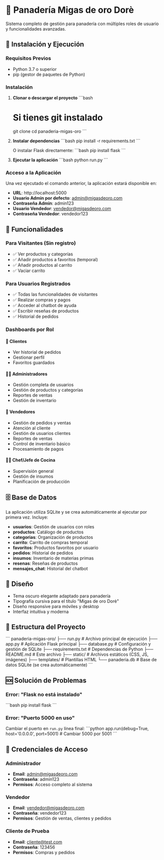 # 🥖 Panadería Migas de oro Dorè

Sistema completo de gestión para panadería con múltiples roles de usuario y funcionalidades avanzadas.

## 🚀 Instalación y Ejecución

### Requisitos Previos
- Python 3.7 o superior
- pip (gestor de paquetes de Python)

### Instalación

1. **Clonar o descargar el proyecto**
   \`\`\`bash
   # Si tienes git instalado
   git clone <url-del-repositorio>
   cd panaderia-migas-oro
   \`\`\`

2. **Instalar dependencias**
   \`\`\`bash
   pip install -r requirements.txt
   \`\`\`
   
   O instalar Flask directamente:
   \`\`\`bash
   pip install flask
   \`\`\`

3. **Ejecutar la aplicación**
   \`\`\`bash
   python run.py
   \`\`\`

### Acceso a la Aplicación

Una vez ejecutado el comando anterior, la aplicación estará disponible en:
- **URL**: http://localhost:5000
- **Usuario Admin por defecto**: admin@migasdeoro.com
- **Contraseña Admin**: admin123
- **Usuario Vendedor**: vendedor@migasdeoro.com
- **Contraseña Vendedor**: vendedor123

## 🎯 Funcionalidades

### Para Visitantes (Sin registro)
- ✅ Ver productos y categorías
- ✅ Añadir productos a favoritos (temporal)
- ✅ Añadir productos al carrito
- ✅ Vaciar carrito

### Para Usuarios Registrados
- ✅ Todas las funcionalidades de visitantes
- ✅ Realizar compras y pagos
- ✅ Acceder al chatbot de ayuda
- ✅ Escribir reseñas de productos
- ✅ Historial de pedidos

### Dashboards por Rol

#### 👥 Clientes
- Ver historial de pedidos
- Gestionar perfil
- Favoritos guardados

#### 👨‍💼 Administradores
- Gestión completa de usuarios
- Gestión de productos y categorías
- Reportes de ventas
- Gestión de inventario

#### 🛒 Vendedores
- Gestión de pedidos y ventas
- Atención al cliente
- Gestión de usuarios clientes
- Reportes de ventas
- Control de inventario básico
- Procesamiento de pagos

#### 👨‍🍳 Chef/Jefe de Cocina
- Supervisión general
- Gestión de insumos
- Planificación de producción

## 🗄️ Base de Datos

La aplicación utiliza SQLite y se crea automáticamente al ejecutar por primera vez. Incluye:

- **usuarios**: Gestión de usuarios con roles
- **productos**: Catálogo de productos
- **categorias**: Organización de productos
- **carrito**: Carrito de compras temporal
- **favoritos**: Productos favoritos por usuario
- **pedidos**: Historial de pedidos
- **insumos**: Inventario de materias primas
- **resenas**: Reseñas de productos
- **mensajes_chat**: Historial del chatbot

## 🎨 Diseño

- Tema oscuro elegante adaptado para panadería
- Tipografía cursiva para el título "Migas de oro Dorè"
- Diseño responsive para móviles y desktop
- Interfaz intuitiva y moderna

## 🔧 Estructura del Proyecto

\`\`\`
panaderia-migas-oro/
├── run.py              # Archivo principal de ejecución
├── app.py              # Aplicación Flask principal
├── database.py         # Configuración y gestión de SQLite
├── requirements.txt    # Dependencias de Python
├── README.md          # Este archivo
├── static/            # Archivos estáticos (CSS, JS, imágenes)
├── templates/         # Plantillas HTML
└── panaderia.db      # Base de datos SQLite (se crea automáticamente)
\`\`\`

## 🆘 Solución de Problemas

### Error: "Flask no está instalado"
\`\`\`bash
pip install flask
\`\`\`

### Error: "Puerto 5000 en uso"
Cambiar el puerto en `run.py` línea final:
\`\`\`python
app.run(debug=True, host='0.0.0.0', port=5001)  # Cambiar 5000 por 5001
\`\`\`

## 📝 Credenciales de Acceso

### Administrador
- **Email**: admin@migasdeoro.com
- **Contraseña**: admin123
- **Permisos**: Acceso completo al sistema

### Vendedor
- **Email**: vendedor@migasdeoro.com
- **Contraseña**: vendedor123
- **Permisos**: Gestión de ventas, clientes y pedidos

### Cliente de Prueba
- **Email**: cliente@test.com
- **Contraseña**: 123456
- **Permisos**: Compras y pedidos
